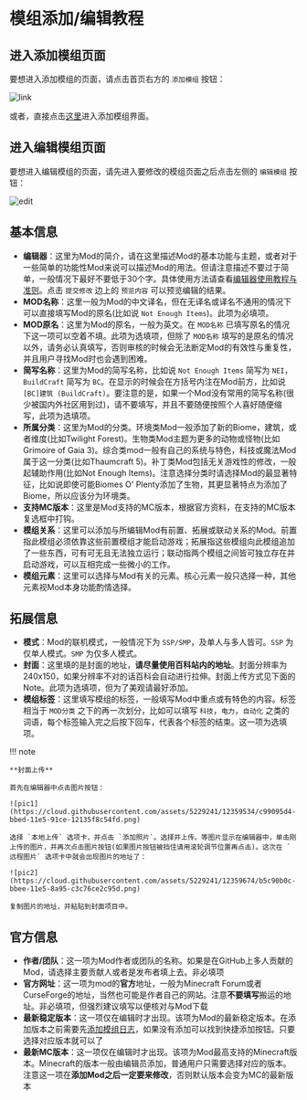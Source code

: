 # 模组添加/编辑教程

## 进入添加模组页面

要想进入添加模组的页面，请点击首页右方的 `添加模组` 按钮：

![link](https://cloud.githubusercontent.com/assets/5229241/12357573/7ad0f2f4-bbe3-11e5-89d8-ebb17ffb3192.png)

或者，直接点击[这里](http://www.mcmod.cn/class/add)进入添加模组界面。

## 进入编辑模组页面

要想进入编辑模组的页面，请先进入要修改的模组页面之后点击左侧的 `编辑模组` 按钮：

![edit](https://user-images.githubusercontent.com/20513115/43036581-f9d968e8-8d36-11e8-97a7-d7341e4dc975.png)


## 基本信息

- **编辑器**：这里为Mod的简介，请在这里描述Mod的基本功能与主题，或者对于一些简单的功能性Mod来说可以描述Mod的用法。但请注意描述不要过于简单，一般情况下最好不要低于30个字。具体使用方法请查看[编辑器使用教程与准则](http://mcmod.readthedocs.org/zh/latest/editor/)。点击 `提交修改` 边上的 `预览内容` 可以预览编辑的结果。
- **MOD名称**：这里一般为Mod的中文译名，但在无译名或译名不通用的情况下可以直接填写Mod的原名(比如说 `Not Enough Items`)。此项为必填项。
- **MOD原名**：这里为Mod的原名，一般为英文。在 `MOD名称` 已填写原名的情况下这一项可以空着不填。此项为选填项，但除了 `MOD名称` 填写的是原名的情况以外，请务必认真填写，否则审核的时候会无法断定Mod的有效性与重复性，并且用户寻找Mod时也会遇到困难。
- **简写名称**：这里为Mod的简写名称，比如说 `Not Enough Items` 简写为 `NEI`，`BuildCraft` 简写为 `BC`。在显示的时候会在方括号内注在Mod前方，比如说 `[BC]建筑 (BuildCraft)`。要注意的是，如果一个Mod没有常用的简写名称(很少被国内外社区用到过)，请不要填写，并且不要随便按照个人喜好随便缩写，此项为选填项。
- **所属分类**：这里为Mod的分类。环境类Mod一般添加了新的Biome，建筑，或者维度(比如Twilight Forest)。生物类Mod主题为更多的动物或怪物(比如Grimoire of Gaia 3)。综合类mod一般有自己的系统与特色，科技或魔法Mod属于这一分类(比如Thaumcraft 5)。补丁类Mod包括无关游戏性的修改，一般起辅助作用(比如Not Enough Items)。注意选择分类时请选择Mod的最显著特征，比如说即使可能Biomes O' Plenty添加了生物，其更显著特点为添加了Biome，所以应该分为环境类。
- **支持MC版本**：这里是Mod支持的MC版本，根据官方资料，在支持的MC版本复选框中打钩。
- **模组关系**：这里可以添加与所编辑Mod有前置、拓展或联动关系的Mod。前置指此模组必须依靠这些前置模组才能启动游戏；拓展指这些模组向此模组追加了一些东西，可有可无且无法独立运行；联动指两个模组之间皆可独立存在并启动游戏，可以互相完成一些微小的工作。
- **模组元素**：这里可以选择与Mod有关的元素。核心元素一般只选择一种，其他元素视Mod本身功能酌情选择。

## 拓展信息

- **模式**：Mod的联机模式，一般情况下为 `SSP/SMP`，及单人与多人皆可。`SSP` 为仅单人模式。`SMP` 为仅多人模式。
- **封面**：这里填的是封面的地址，**请尽量使用百科站内的地址**。封面分辨率为240x150，如果分辨率不对的话百科会自动进行拉伸。封面上传方式见下面的Note。此项为选填项，但为了美观请最好添加。
- **模组标签**：这里填写模组的标签，一般填写Mod中重点或有特色的内容。标签相当于 `MOD分类` 之下的再一次划分，比如可以填写 `科技`，`电力`，`自动化` 之类的词语，每个标签输入完之后按下回车，代表各个标签的结束。这一项为选填项。

!!! note

	**封面上传**

	首先在编辑器中点击图片按钮：

	![pic1](https://cloud.githubusercontent.com/assets/5229241/12359534/c99095d4-bbed-11e5-91ce-12135f8c54fd.png)

	选择 `本地上传` 选项卡，并点击 `添加照片`。选择并上传。等图片显示在编辑器中，单击刚上传的图片，并再次点击图片按钮(如果图片按钮被挡住请用滚轮调节位置再点击)。这次在 `远程图片` 选项卡中就会出现图片的地址了：

	![pic2](https://cloud.githubusercontent.com/assets/5229241/12359674/b5c90b0c-bbee-11e5-8a95-c3c76ce2c95d.png)

	复制图片的地址，并粘贴到封面项目中。

## 官方信息

- **作者/团队**：这一项为Mod作者或团队的名称。如果是在GitHub上多人贡献的Mod，请选择主要贡献人或者是发布者填上去。非必填项
- **官方网址**：这一项为mod的**官方**地址，一般为Minecraft Forum或者CurseForge的地址，当然也可能是作者自己的网站。注意**不要填写**搬运的地址。非必填项，但强烈建议填写以便核对与Mod下载
- **最新稳定版本**：这一项仅在编辑时才出现。该项为Mod的最新稳定版本。在添加版本之前需要先[添加模组日志](http://mcmod.readthedocs.org/zh/latest/log/)，如果没有添加可以找到快捷添加按钮。只要选择对应版本就可以了
- **最新MC版本**：这一项仅在编辑时才出现。该项为Mod最高支持的Minecraft版本。Minecraft的版本一般由编辑员添加，普通用户只需要选择对应的版本。注意这一项在**添加Mod之后一定要来修改**，否则默认版本会变为MC的最新版本
